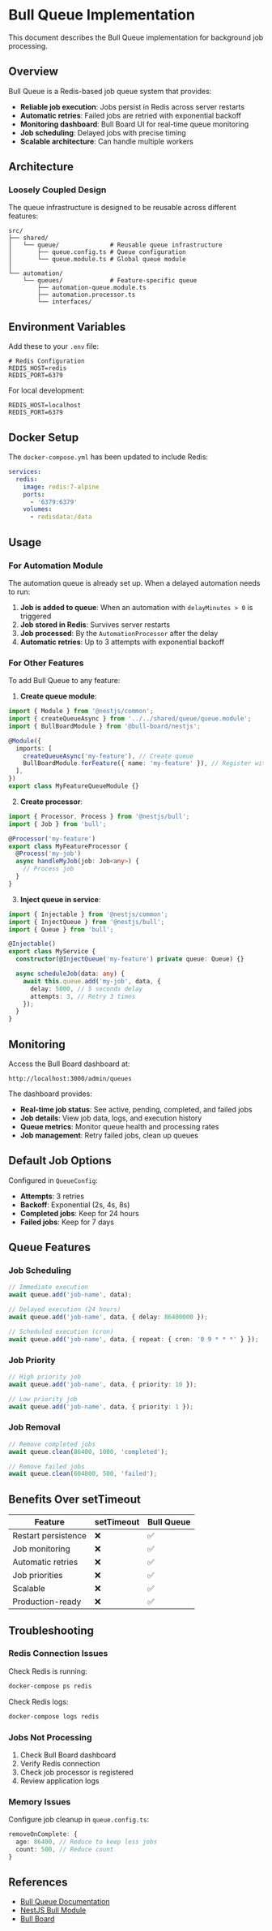 # Bull Queue Implementation

This document describes the Bull Queue implementation for background job processing.

## Overview

Bull Queue is a Redis-based job queue system that provides:

- **Reliable job execution**: Jobs persist in Redis across server restarts
- **Automatic retries**: Failed jobs are retried with exponential backoff
- **Monitoring dashboard**: Bull Board UI for real-time queue monitoring
- **Job scheduling**: Delayed jobs with precise timing
- **Scalable architecture**: Can handle multiple workers

## Architecture

### Loosely Coupled Design

The queue infrastructure is designed to be reusable across different features:

```
src/
├── shared/
│   └── queue/              # Reusable queue infrastructure
│       ├── queue.config.ts # Queue configuration
│       └── queue.module.ts # Global queue module
│
└── automation/
    └── queues/             # Feature-specific queue
        ├── automation-queue.module.ts
        ├── automation.processor.ts
        └── interfaces/
```

## Environment Variables

Add these to your `.env` file:

```env
# Redis Configuration
REDIS_HOST=redis
REDIS_PORT=6379
```

For local development:

```env
REDIS_HOST=localhost
REDIS_PORT=6379
```

## Docker Setup

The `docker-compose.yml` has been updated to include Redis:

```yaml
services:
  redis:
    image: redis:7-alpine
    ports:
      - '6379:6379'
    volumes:
      - redisdata:/data
```

## Usage

### For Automation Module

The automation queue is already set up. When a delayed automation needs to run:

1. **Job is added to queue**: When an automation with `delayMinutes > 0` is triggered
2. **Job stored in Redis**: Survives server restarts
3. **Job processed**: By the `AutomationProcessor` after the delay
4. **Automatic retries**: Up to 3 attempts with exponential backoff

### For Other Features

To add Bull Queue to any feature:

1. **Create queue module**:

```typescript
import { Module } from '@nestjs/common';
import { createQueueAsync } from '../../shared/queue/queue.module';
import { BullBoardModule } from '@bull-board/nestjs';

@Module({
  imports: [
    createQueueAsync('my-feature'), // Create queue
    BullBoardModule.forFeature({ name: 'my-feature' }), // Register with Bull Board
  ],
})
export class MyFeatureQueueModule {}
```

2. **Create processor**:

```typescript
import { Processor, Process } from '@nestjs/bull';
import { Job } from 'bull';

@Processor('my-feature')
export class MyFeatureProcessor {
  @Process('my-job')
  async handleMyJob(job: Job<any>) {
    // Process job
  }
}
```

3. **Inject queue in service**:

```typescript
import { Injectable } from '@nestjs/common';
import { InjectQueue } from '@nestjs/bull';
import { Queue } from 'bull';

@Injectable()
export class MyService {
  constructor(@InjectQueue('my-feature') private queue: Queue) {}

  async scheduleJob(data: any) {
    await this.queue.add('my-job', data, {
      delay: 5000, // 5 seconds delay
      attempts: 3, // Retry 3 times
    });
  }
}
```

## Monitoring

Access the Bull Board dashboard at:

```
http://localhost:3000/admin/queues
```

The dashboard provides:

- **Real-time job status**: See active, pending, completed, and failed jobs
- **Job details**: View job data, logs, and execution history
- **Queue metrics**: Monitor queue health and processing rates
- **Job management**: Retry failed jobs, clean up queues

## Default Job Options

Configured in `QueueConfig`:

- **Attempts**: 3 retries
- **Backoff**: Exponential (2s, 4s, 8s)
- **Completed jobs**: Keep for 24 hours
- **Failed jobs**: Keep for 7 days

## Queue Features

### Job Scheduling

```typescript
// Immediate execution
await queue.add('job-name', data);

// Delayed execution (24 hours)
await queue.add('job-name', data, { delay: 86400000 });

// Scheduled execution (cron)
await queue.add('job-name', data, { repeat: { cron: '0 9 * * *' } });
```

### Job Priority

```typescript
// High priority job
await queue.add('job-name', data, { priority: 10 });

// Low priority job
await queue.add('job-name', data, { priority: 1 });
```

### Job Removal

```typescript
// Remove completed jobs
await queue.clean(86400, 1000, 'completed');

// Remove failed jobs
await queue.clean(604800, 500, 'failed');
```

## Benefits Over setTimeout

| Feature             | setTimeout | Bull Queue |
| ------------------- | ---------- | ---------- |
| Restart persistence | ❌         | ✅         |
| Job monitoring      | ❌         | ✅         |
| Automatic retries   | ❌         | ✅         |
| Job priorities      | ❌         | ✅         |
| Scalable            | ❌         | ✅         |
| Production-ready    | ❌         | ✅         |

## Troubleshooting

### Redis Connection Issues

Check Redis is running:

```bash
docker-compose ps redis
```

Check Redis logs:

```bash
docker-compose logs redis
```

### Jobs Not Processing

1. Check Bull Board dashboard
2. Verify Redis connection
3. Check job processor is registered
4. Review application logs

### Memory Issues

Configure job cleanup in `queue.config.ts`:

```typescript
removeOnComplete: {
  age: 86400, // Reduce to keep less jobs
  count: 500, // Reduce count
}
```

## References

- [Bull Queue Documentation](https://github.com/OptimalBits/bull)
- [NestJS Bull Module](https://docs.nestjs.com/techniques/queues)
- [Bull Board](https://github.com/felixmosh/bull-board)
